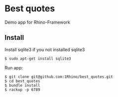 # Best quotes
Demo app for Rhino-Framework

## Install
Install sqlite3 if you not installed sqlite3
```
$ sudo apt-get install sqlite3
```

Run app:
```
$ git clone git@github.com:1Rhino/best_quotes.git
$ cd best_quotes
$ bundle install
$ rackup -p 6789
```

